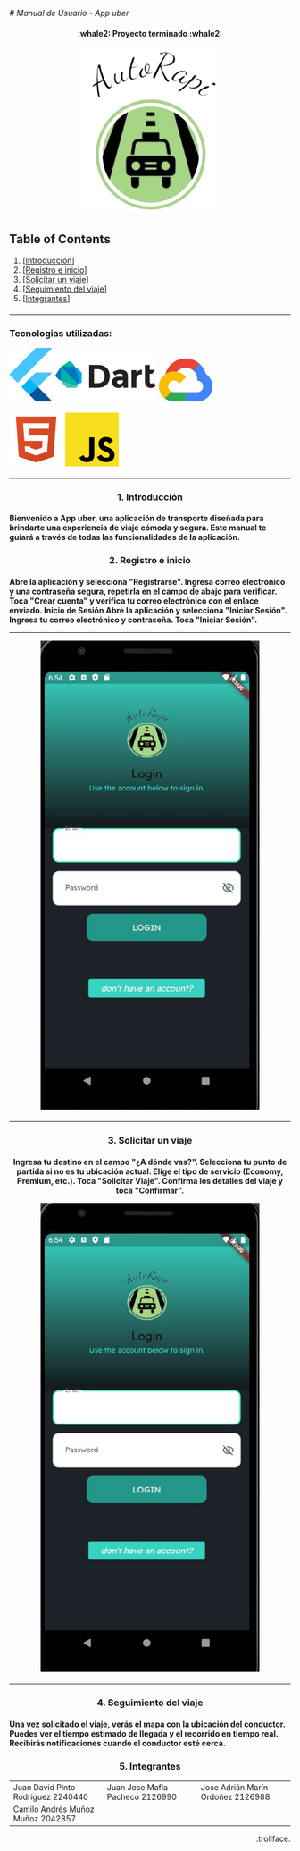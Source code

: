 <em> # Manual de Usuario - App uber</em>


<h4 align="center">
 :whale2: Proyecto terminado  :whale2:
</h4>

<p align="center">
   <img src=https://github.com/flowxter/Proyecto-App-Uber-BD/blob/main/Images%20markdown/logo_app_uber-removebg-preview.png?raw=true>
   </p>

## Table of Contents
1. [<a href="#descripcion-del-codigo">Introducción</a>]
2. [<a href="#paso-a-paso">Registro e inicio</a>]
3. [<a href="#video">Solicitar un viaje</a>]
4. [<a href="#seguimiento-viaje">Seguimiento del viaje</a>]
5. [<a href="#integrantes">Integrantes</a>]
<h4 align="center" id="descripcion-del-codigo">


<hr>
<h3>
 Tecnologias utilizadas:

![Texto Alternativo](https://github.com/flowxter/Proyecto-App-Uber-BD/blob/main/Images%20markdown/flutter2.png?raw=true)
![Texto Alternativo](https://github.com/flowxter/Proyecto-App-Uber-BD/blob/main/Images%20markdown/dart.png?raw=true)
![Texto Alternativo](https://github.com/flowxter/Proyecto-App-Uber-BD/blob/main/Images%20markdown/google%20cloud.png?raw=true)

![Texto Alternativo](https://github.com/flowxter/Proyecto-App-Uber-BD/blob/main/Images%20markdown/html.png?raw=true)
![Texto Alternativo](https://github.com/flowxter/Proyecto-App-Uber-BD/blob/main/Images%20markdown/javascript-js-icon-2048x2048-nyxvtvk0.png?raw=true)




</h3>

 ---
 <h3 align="center">
1. Introducción
</h3>

<h4>
   Bienvenido a App uber, una aplicación de transporte diseñada para brindarte una experiencia de viaje cómoda y segura. Este manual te guiará a través de todas las funcionalidades de la aplicación.
<p></p>
</h4>

<h3 align="center" id="paso-a-paso">
2. Registro e inicio
</h3>

<h4>
    Abre la aplicación y selecciona "Registrarse". Ingresa correo electrónico y una contraseña segura, repetirla en el campo de abajo para verificar. Toca "Crear cuenta" y verifica tu correo electrónico con el enlace enviado.
    Inicio de Sesión Abre la aplicación y selecciona "Iniciar Sesión". Ingresa tu correo electrónico y contraseña. Toca "Iniciar Sesión".
<hr>
<p align="center">
    <img src="https://github.com/flowxter/Proyecto-App-Uber-BD/blob/main/Images%20markdown/login.jpg?raw=true" alt="Texto Alternativo">
</p>
</h4>



<hr>
<h3 align="center" id="video"> 
3. Solicitar un viaje
</h3>

<h4 align="center">
  Ingresa tu destino en el campo "¿A dónde vas?". Selecciona tu punto de partida si no es tu ubicación actual. Elige el tipo de servicio (Economy, Premium, etc.). Toca "Solicitar Viaje". Confirma los detalles del viaje y toca "Confirmar".

![Texto Alternativo](https://github.com/flowxter/Proyecto-App-Uber-BD/blob/main/Images%20markdown/login.jpg?raw=true)
</h4>
<hr>

<h3 align="center" id="seguimiento-viaje">
4. Seguimiento del viaje
</h3>

<h4>
Una vez solicitado el viaje, verás el mapa con la ubicación del conductor. Puedes ver el tiempo estimado de llegada y el recorrido en tiempo real. Recibirás notificaciones cuando el conductor esté cerca.

  
</h4>

<h3 align="center" id="integrantes"> 
5. Integrantes
</h3>

<div align="center">

<table>
<tr>
<td width="33%"">
Juan David Pinto Rodriguez
 2240440
</td>
<td width="33%">
Juan Jose Mafla Pacheco
2126990
 
</td>
<td width="33%">
Jose Adrián Marín Ordoñez
 2126988
</td>
</tr>

<tr>
<td width="33%">
 Camilo Andrés Muñoz Muñoz 
 2042857
</td>
</tr>
</table>
</div>






<p align="right">
:trollface:
</p>



